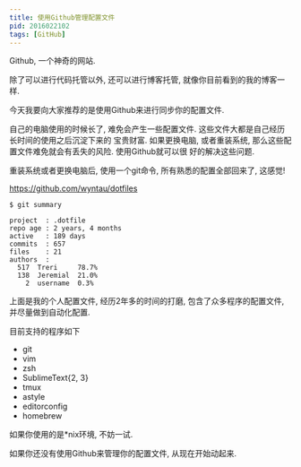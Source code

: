 ```yaml
---
title: 使用Github管理配置文件
pid: 2016022102
tags: [GitHub]
---
```


Github, 一个神奇的网站.

除了可以进行代码托管以外, 还可以进行博客托管, 就像你目前看到的我的博客一样.

今天我要向大家推荐的是使用Github来进行同步你的配置文件.

自己的电脑使用的时候长了, 难免会产生一些配置文件. 这些文件大都是自己经历长时间的使用之后沉淀下来的
宝贵财富. 如果更换电脑, 或者重装系统, 那么这些配置文件难免就会有丢失的风险. 使用Github就可以很
好的解决这些问题.

重装系统或者更换电脑后, 使用一个git命令, 所有熟悉的配置全部回来了, 这感觉!

<https://github.com/wyntau/dotfiles>

    $ git summary

    project  : .dotfile
    repo age : 2 years, 4 months
    active   : 189 days
    commits  : 657
    files    : 21
    authors  :
      517  Treri     78.7%
      138  Jeremial  21.0%
        2  username  0.3%


上面是我的个人配置文件, 经历2年多的时间的打磨, 包含了众多程序的配置文件, 并尽量做到自动化配置.

目前支持的程序如下

- git
- vim
- zsh
- SublimeText{2, 3}
- tmux
- astyle
- editorconfig
- homebrew

如果你使用的是*nix环境, 不妨一试.

如果你还没有使用Github来管理你的配置文件, 从现在开始动起来.
